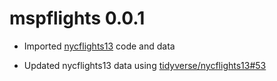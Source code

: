 # mspflights 0.0.1

* Imported [nycflights13](https://nycflights13.tidyverse.org) code and data

* Updated nycflights13 data using [tidyverse/nycflights13#53](https://github.com/tidyverse/nycflights13/pull/53)
